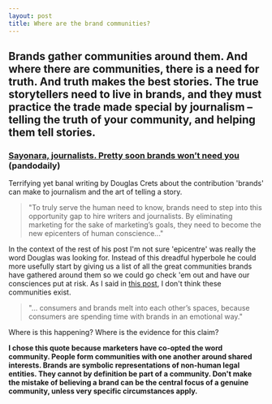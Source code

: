 ```yaml
---
layout: post
title: Where are the brand communities?
---
```


## Brands gather communities around them. And where there are communities, there is a need for truth. And truth makes the best stories. The true storytellers need to live in brands, and they must practice the trade made special by journalism – telling the truth of your community, and helping them tell stories.

### [Sayonara, journalists. Pretty soon brands won’t need you](http://pandodaily.com/2013/09/26/sayonara-journalists-pretty-soon-brands-wont-need-you/) (pandodaily)

Terrifying yet banal writing by Douglas Crets about the contribution 'brands' can make to journalism and the art of telling a story.

> "To truly serve the human need to know, brands need to step into this opportunity gap to hire writers and journalists. By eliminating marketing for the sake of marketing’s goals, they need to become the new epicenters of human conscience..."

In the context of the rest of his post I'm not sure 'epicentre' was really the word Douglas was looking for. Instead of this dreadful hyperbole he could more usefully start by giving us a list of all the great communities brands have gathered around them so we could go check 'em out and have our consciences put at risk. As I said in [this post](http://markhigginson.co.uk/2013/04/27/amex-open-forum/), I don't think these communities exist.

> "... consumers and brands melt into each other’s spaces, because consumers are spending time with brands in an emotional way."

Where is this happening? Where is the evidence for this claim?

**I chose this quote because marketers have co-opted the word community. People form communities with one another around shared interests. Brands are symbolic representations of non-human legal entities. They cannot by definition be part of a community. Don't make the mistake of believing a brand can be the central focus of a genuine community, unless very specific circumstances apply.**